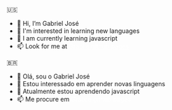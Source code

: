 🇺🇸

- 👋 Hi, I’m Gabriel José
- 👀 I'm interested in learning new languages
- 🌱 I am currently learning javascript
- 📫 Look for me at <a style="color: white;" rel="noopener" href="git.io/grabiie" target="_blank" rel="noopener">Grabiie github pages</a>

🇧🇷

- 👋 Olá, sou o Gabriel José
- 👀 Estou interessado em aprender novas linguagens
- 🌱 Atualmente estou aprendendo javascript
- 📫 Me procure em <a style="color: white;" rel="noopener" href="git.io/grabiie" target="_blank" rel="noopener">Grabiie github pages</a>
